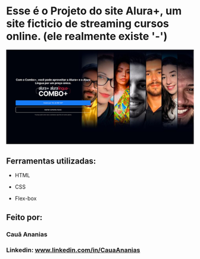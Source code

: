 # Esse é o Projeto do site Alura+, um site ficticio de streaming cursos online. (ele realmente existe '-')

![image](./img/aluraPlus-site.png)

## Ferramentas utilizadas:

* HTML

* CSS

* Flex-box

## Feito por:

### Cauã Ananias

### Linkedin: www.linkedin.com/in/CauaAnanias

```
